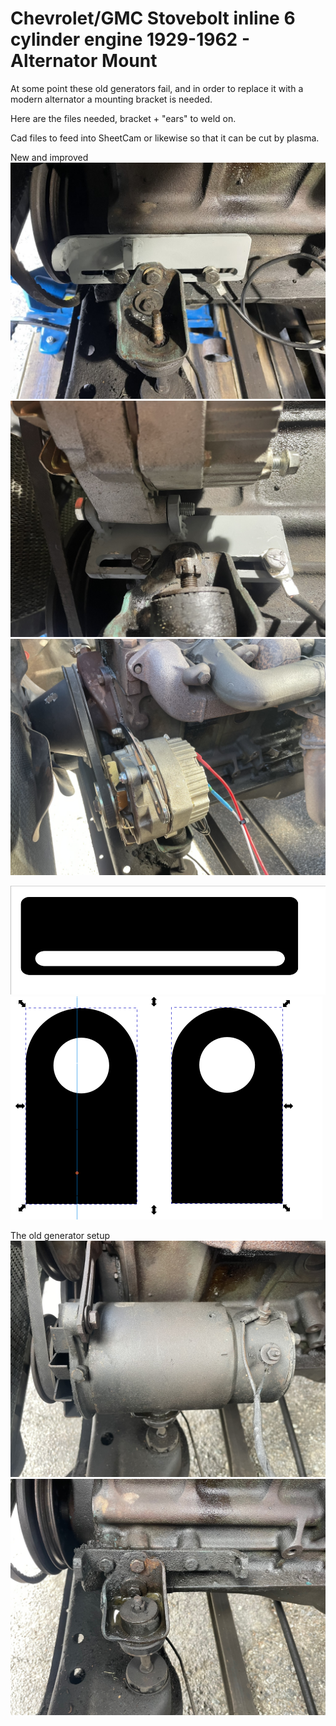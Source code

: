 # Chevrolet/GMC Stovebolt inline 6 cylinder engine 1929-1962 - Alternator Mount

At some point these old generators fail, and in order to replace it with a modern 
alternator a mounting bracket is needed.

Here are the files needed, bracket + "ears" to weld on.

Cad files to feed into SheetCam or likewise so that it can be cut by plasma.

New and improved
![Plasma](alternator_mount.jpg)
![Plasma](alternator_mount.2.jpg)
![Plasma](alternator_mounted.jpg)

![Plasma](alternator_bracket.png)
![Plasma](alternator_mounts.png)

The old generator setup
![Plasma](original_generator.jpg)
![Plasma](original_generator_mount.jpg)
